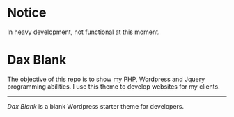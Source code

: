 # Notice
In heavy development, not functional at this moment.

# Dax Blank
The objective of this repo is to show my PHP, Wordpress and Jquery programming abilities. I use this theme to develop websites for my clients.

***

*Dax Blank* is a blank Wordpress starter theme for developers.
